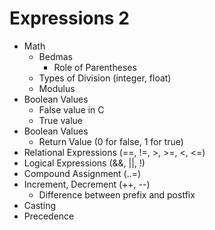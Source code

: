 # Expressions 2

* Math
    * Bedmas
        * Role of Parentheses
    * Types of Division (integer, float)
    * Modulus
* Boolean Values
    * False value in C
    * True value
* Boolean Values
    * Return Value (0 for false, 1 for true)
* Relational Expressions (==, !=, >, >=, <, <=)
* Logical Expressions (&&, ||, !)
* Compound Assignment (..=)
* Increment, Decrement (++, --)
    * Difference between prefix and postfix
* Casting
* Precedence